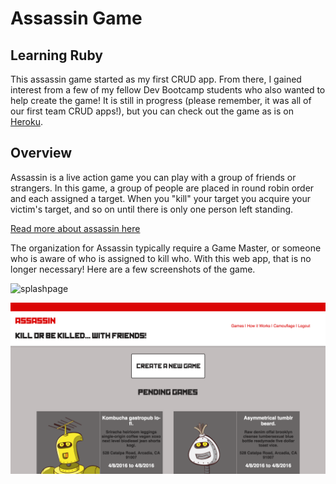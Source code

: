 # Assassin Game

## Learning Ruby

This assassin game started as my first CRUD app. From there, I gained interest from a few of my fellow Dev Bootcamp students who also wanted to help create the game! It is still in progress (please remember, it was all of our first team CRUD apps!), but you can check out the game as is on
[Heroku](dbc-assassin-game.herokuapp.com).

## Overview

Assassin is a live action game you can play with a group of friends or strangers. In this game, a group of people are placed in round robin order and each assigned a target. When you "kill" your target you acquire your victim's target, and so on until there is only one person left standing.

[Read more about assassin here](https://en.wikipedia.org/wiki/Assassin_(game))

The organization for Assassin typically require a Game Master, or someone who is aware of who is assigned to kill who. With this web app, that is no longer necessary! Here are a few screenshots of the game.

![splashpage](/public/imgs/splash_page.png)

![homepage](/public/imgs/homepage.png)
